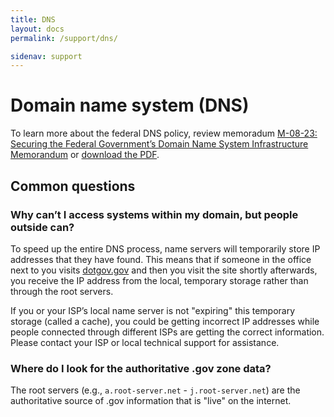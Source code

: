 ```yaml
---
title: DNS
layout: docs
permalink: /support/dns/

sidenav: support
---
```


# Domain name system (DNS)

To learn more about the federal DNS policy, review memoradum [M-08-23: Securing the Federal Government’s Domain Name System Infrastructure Memorandum](https://www.whitehouse.gov/sites/whitehouse.gov/files/omb/memoranda/2008/m08-23.pdf) or [download the PDF](https://www.dotgov.gov/dotgov-web/files/get_file?uuid=0d2b7be9-1c4d-423e-b3fa-6c9cd6310613&groupId=12665&action=get_file).

## Common questions

### Why can’t I access systems within my domain, but people outside can?

To speed up the entire DNS process, name servers will temporarily store IP addresses that they have found. This means that if someone in the office next to you visits [dotgov.gov](https://www.dotgov.gov) and then you visit the site shortly afterwards, you receive the IP address from the local, temporary storage rather than through the root servers.

If you or your ISP’s local name server is not "expiring" this temporary storage (called a cache), you could be getting incorrect IP addresses while people connected through different ISPs are getting the correct information. Please contact your ISP or local technical support for assistance.

### Where do I look for the authoritative .gov zone data?

The root servers (e.g., `a.root-server.net` - `j.root-server.net`) are the authoritative source of .gov information that is "live" on the internet.
